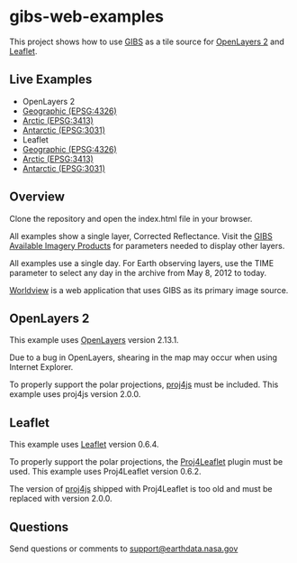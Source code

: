 gibs-web-examples
=================

This project shows how to use [GIBS](https://earthdata.nasa.gov/gibs) as a tile
source for [OpenLayers 2](http://openlayers.org) and
[Leaflet](http://leafletjs.com).

Live Examples
-------------

* OpenLayers 2
 * [Geographic (EPSG:4326)](https://earthdata.nasa.gov/gibs/examples/openlayers2/EPSG4326.html)
 * [Arctic (EPSG:3413)](https://earthdata.nasa.gov/gibs/examples/openlayers2/EPSG3413.html)
 * [Antarctic (EPSG:3031)](https://earthdata.nasa.gov/gibs/examples/openlayers2/EPSG3031.html)
* Leaflet
 * [Geographic (EPSG:4326)](https://earthdata.nasa.gov/gibs/examples/leaflet/EPSG4326.html)
 * [Arctic (EPSG:3413)](https://earthdata.nasa.gov/gibs/examples/leaflet/EPSG3413.html)
 * [Antarctic (EPSG:3031)](https://earthdata.nasa.gov/gibs/examples/leaflet/EPSG3031.html)

Overview
--------
Clone the repository and open the index.html file in your browser.

All examples show a single layer, Corrected Reflectance. Visit the
[GIBS Available Imagery Products](https://wiki.earthdata.nasa.gov/display/GIBS/GIBS+Available+Imagery+Products)
for parameters needed to display other layers.

All examples use a single day. For Earth observing layers, use the TIME parameter to select any day in the archive from May 8, 2012 to today.

[Worldview](https://earthdata.nasa.gov/worldview) is a web application that
uses GIBS as its primary image source.

OpenLayers 2
------------
This example uses [OpenLayers](http://openlayers.org) version 2.13.1.

Due to a bug in OpenLayers, shearing in the map may occur when using Internet
Explorer.

To properly support the polar projections,
[proj4js](http://trac.osgeo.org/proj4js) must be included. This example uses
proj4js version 2.0.0.

Leaflet
-------
This example uses [Leaflet](http://leafletjs.com) version 0.6.4.

To properly support the polar projections, the
[Proj4Leaflet](https://github.com/kartena/Proj4Leaflet) plugin must be
used. This example uses Proj4Leaflet version 0.6.2.

The version of [proj4js](http://trac.osgeo.org/proj4js) shipped with
Proj4Leaflet is too old and must be replaced with version 2.0.0.

Questions
---------
Send questions or comments to
[support@earthdata.nasa.gov](mailto:support@earthdata.nasa.gov)
